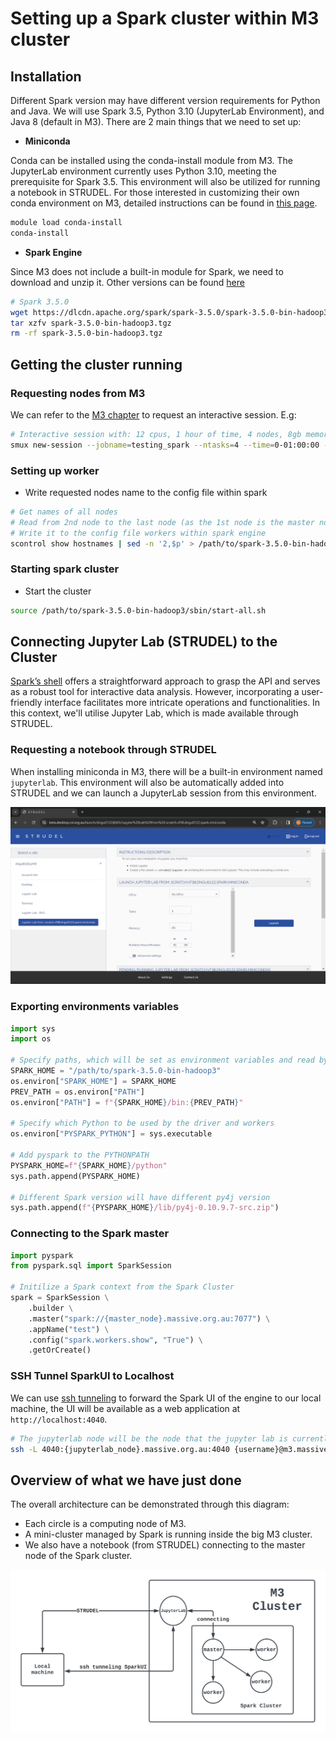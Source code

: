# Setting up a Spark cluster within M3 cluster

## Installation

Different Spark version may have different version requirements for Python and Java. We will use Spark 3.5, Python 3.10 (JupyterLab Environment), and Java 8 (default in M3). There are 2 main things that we need to set up:

- **Miniconda**

Conda can be installed using the conda-install module from M3. The JupyterLab environment currently uses Python 3.10, meeting the prerequisite for Spark 3.5. This environment will also be utilized for running a notebook in STRUDEL. For those interested in customizing their own conda environment on M3, detailed instructions can be found in [this page](https://docs.massive.org.au/M3/connecting/strudel2/connecting-to-byo-jupyter.html).

```bash
module load conda-install
conda-install
```

- **Spark Engine**

Since M3 does not include a built-in module for Spark, we need to download and unzip it. Other versions can be found [here](https://spark.apache.org/downloads.html)

```bash
# Spark 3.5.0
wget https://dlcdn.apache.org/spark/spark-3.5.0/spark-3.5.0-bin-hadoop3.tgz
tar xzfv spark-3.5.0-bin-hadoop3.tgz
rm -rf spark-3.5.0-bin-hadoop3.tgz
```

## Getting the cluster running

### Requesting nodes from M3

We can refer to the [M3 chapter](/chapter3/slurm.md) to request an interactive session. E.g:
```bash
# Interactive session with: 12 cpus, 1 hour of time, 4 nodes, 8gb memory per node on m3i partion
smux new-session --jobname=testing_spark --ntasks=4 --time=0-01:00:00 --partition=m3i --mem=8GB --nodes=4 --cpuspertask=4
```

### Setting up worker

- Write requested nodes name to the config file within spark
```bash
# Get names of all nodes
# Read from 2nd node to the last node (as the 1st node is the master node)
# Write it to the config file workers within spark engine
scontrol show hostnames | sed -n '2,$p' > /path/to/spark-3.5.0-bin-hadoop3/conf/workers
```

### Starting spark cluster

- Start the cluster
```bash
source /path/to/spark-3.5.0-bin-hadoop3/sbin/start-all.sh
```

## Connecting Jupyter Lab (STRUDEL) to the Cluster

[Spark’s shell](https://spark.apache.org/docs/latest/quick-start.html#interactive-analysis-with-the-spark-shell) offers a straightforward approach to grasp the API and serves as a robust tool for interactive data analysis. However, incorporating a user-friendly interface facilitates more intricate operations and functionalities. In this context, we'll utilise Jupyter Lab, which is made available through STRUDEL.

### Requesting a notebook through STRUDEL

When installing miniconda in M3, there will be a built-in environment named ```jupyterlab```. This environment will also be automatically added into STRUDEL and we can launch a JupyterLab session from this environment.

![JupyterLab](imgs/jupyterlab.png)

### Exporting environments variables

```python
import sys
import os

# Specify paths, which will be set as environment variables and read by the Spark engine
SPARK_HOME = "/path/to/spark-3.5.0-bin-hadoop3"
os.environ["SPARK_HOME"] = SPARK_HOME
PREV_PATH = os.environ["PATH"]
os.environ["PATH"] = f"{SPARK_HOME}/bin:{PREV_PATH}"

# Specify which Python to be used by the driver and workers
os.environ["PYSPARK_PYTHON"] = sys.executable

# Add pyspark to the PYTHONPATH
PYSPARK_HOME=f"{SPARK_HOME}/python"
sys.path.append(PYSPARK_HOME)

# Different Spark version will have different py4j version
sys.path.append(f"{PYSPARK_HOME}/lib/py4j-0.10.9.7-src.zip")
```

### Connecting to the Spark master

```python
import pyspark
from pyspark.sql import SparkSession

# Initilize a Spark context from the Spark Cluster 
spark = SparkSession \
    .builder \
    .master("spark://{master_node}.massive.org.au:7077") \
    .appName("test") \
    .config("spark.workers.show", "True") \
    .getOrCreate()
```

### SSH Tunnel SparkUI to Localhost

We can use [ssh tunneling](https://www.ssh.com/academy/ssh/tunneling) to forward the Spark UI of the engine to our local machine, the UI will be available as a web application at ```http://localhost:4040```.

```bash
# The jupyterlab node will be the node that the jupyter lab is currently running on
ssh -L 4040:{jupyterlab_node}.massive.org.au:4040 {username}@m3.massive.org.au
```

## Overview of what we have just done

The overall architecture can be demonstrated through this diagram:
- Each circle is a computing node of M3.
- A mini-cluster managed by Spark is running inside the big M3 cluster.
- We also have a notebook (from STRUDEL) connecting to the master node of the Spark cluster.

![Overview](imgs/spark-cluster-overview.png)